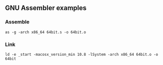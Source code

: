 ## GNU Assembler examples

### Assemble

    as -g -arch x86_64 64bit.s -o 64bit.o

### Link

    ld -e _start -macosx_version_min 10.8 -lSystem -arch x86_64 64bit.o -o 64bit

